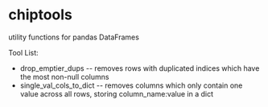 # chiptools
utility functions for pandas DataFrames

Tool List:
* drop_emptier_dups -- removes rows with duplicated indices which have the most non-null columns
* single_val_cols_to_dict -- removes columns which only contain one value across all rows, storing column_name:value in a dict
